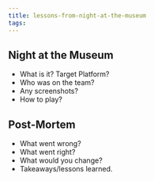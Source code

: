 ```yaml
---
title: lessons-from-night-at-the-museum
tags:
---
```


## Night at the Museum ##

- What is it? Target Platform?
- Who was on the team?
- Any screenshots?
- How to play?

## Post-Mortem ##

- What went wrong?
- What went right?
- What would you change?
- Takeaways/lessons learned.